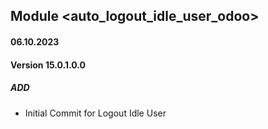 ## Module <auto_logout_idle_user_odoo>

#### 06.10.2023
#### Version 15.0.1.0.0
##### ADD
- Initial Commit for Logout Idle User
